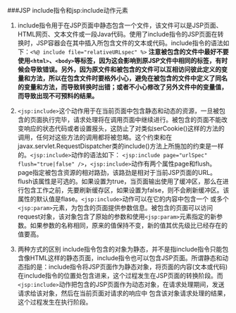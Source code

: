 ###JSP include指令和jsp:include动作元素

1. include指令用于在JSP页面中静态包含一个文件，该文件可以是JSP页面、HTML网页、文本文件或一段Java代码。使用了include指令的JSP页面在转换时，JSP容器会在其中插入所包含文件的文本或代码。include指令的语法如下：`<%@ include file="relativeURLspec" %>`
**注意被包含的文件中最好不要使用`<html>`、`<body>`等标签，因为这会影响到原JSP文件中相同的标签，有时候会导致错误。另外，因为原文件和被包含的文件可以互相访问彼此定义的变量和方法，所以在包含文件时要格外小心，避免在被包含的文件中定义了同名的变量和方法，而导致转换时出错；或者不小心修改了另外文件中的变量值，而导致出现不可预料的结果。**

2. `<jsp:include>`这个动作用于在当前页面中包含静态和动态的资源，一旦被包含的页面执行完毕，请求处理将在调用页面中继续进行。被包含的页面不能改变响应的状态代码或者设置报头，这防止了对类似serCookie()这样的方法的调用，任何对这些方法的调用都将被忽略。这个约束和在javax.servlet.RequestDispatcher类的include()方法上所施加的约束是一样的。`<jsp:include>`动作的语法如下：
`<jsp:include page="urlSpec" flush="true|false" />`，`<jsp:include>`动作有两个属性page和flush。page指定被包含资源的相对路劲，该路劲是相对于当前JSP页面的URL。flush该属性是可选的。如果设置为true，当页面输出使用了缓冲区，那么在进行包含工作之前，先要刷新缓存区，如果设置为false，则不会刷新缓冲区。该属性的默认值是flase。`<jsp:include>`动作可以在它的内容中包含一个
或多个`<jsp:param>`元素，为包含的页面提供参数信息。被包含的页面可以访问request对象，该对象包含了原始的参数和使用`<jsp:param>`元素指定的新参数。如果参数的名称相同，原来的值保持不变，新的值其优先级比已经存在的值要高。

3. 两种方式的区别
include指令包含的对象为静态，并不是指include指令只能包含像HTML这样的静态页面，include指令也可以包含JSP页面。所谓静态和动态指的是：include指令将JSP页面作为静态对象，将页面的内容(文本或代码)在include指令的位置处包含进来，这个过程发生在JSP页面的转换阶段。而`<jsp:include>`动作把包含的JSP页面作为动态对象，在请求处理期间，发送请求给该对象，然后在当前页面对请求的响应中
包含该对象请求处理的结果，这个过程发生在执行阶段。